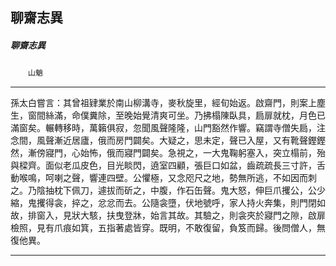 

## 聊齋志異

##### 聊齋志異
　　`山魈`

* * *

孫太白嘗言：其曾祖肄業於南山柳溝寺，麥秋旋里，經旬始返。啟齋門，則案上塵生，窗間絲滿，命僕糞除，至晚始覺清爽可坐。乃拂榻陳臥具，扃扉就枕，月色已滿窗矣。輾轉移時，萬籟俱寂，忽聞風聲隆隆，山門豁然作響。竊謂寺僧失扃，注念間，風聲漸近居廬，俄而房門闢矣。大疑之，思未定，聲已入屋，又有靴聲鏗鏗然，漸傍寢門，心始怖，俄而寢門闢矣。急視之，一大鬼鞠躬塞入，突立榻前，殆與樑齊。面似老瓜皮色，目光睒閃，遶室四顧，張巨口如盆，齒疏疏長三寸許，舌動喉鳴，呵喇之聲，響連四壁。公懼極，又念咫尺之地，勢無所逃，不如因而刺之。乃陰抽枕下佩刀，遽拔而斫之，中腹，作石缶聲。鬼大怒，伸巨爪攫公，公少縮，鬼攫得衾，捽之，忿忿而去。公隨衾墮，伏地號呼，家人持火奔集，則門閉如故，排窗入，見狀大駭，扶曳登牀，始言其故。其驗之，則衾夾於寢門之隙，啟扉檢照，見有爪痕如箕，五指著處皆穿。既明，不敢復留，負笈而歸。後問僧人，無復他異。

* * *

